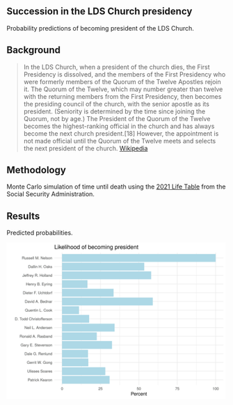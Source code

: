 ## Succession in the LDS Church presidency

Probability predictions of becoming president of the LDS Church.

## Background

> In the LDS Church, when a president of the church dies, the First Presidency is dissolved, and the members of the First Presidency who were formerly members of the Quorum of the Twelve Apostles rejoin it. The Quorum of the Twelve, which may number greater than twelve with the returning members from the First Presidency, then becomes the presiding council of the church, with the senior apostle as its president. (Seniority is determined by the time since joining the Quorum, not by age.) The President of the Quorum of the Twelve becomes the highest-ranking official in the church and has always become the next church president.[18] However, the appointment is not made official until the Quorum of the Twelve meets and selects the next president of the church. [Wikipedia](https://en.wikipedia.org/wiki/President_of_the_Church_(LDS_Church)#Succession_crisis)

## Methodology

Monte Carlo simulation of time until death using the [2021 Life Table](https://www.ssa.gov/oact/STATS/table4c6.html#ss) from the Social Security Administration.

## Results

Predicted probabilities.

![pred_prob.png](https://github.com/tyleransom/lds/blob/tyleransom-patch-1/pred_prob.png)
